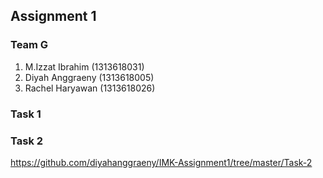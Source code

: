 ## Assignment 1

### Team G
1. M.Izzat Ibrahim (1313618031)
2. Diyah Anggraeny (1313618005)
3. Rachel Haryawan (1313618026)

### Task 1

### Task 2
https://github.com/diyahanggraeny/IMK-Assignment1/tree/master/Task-2
